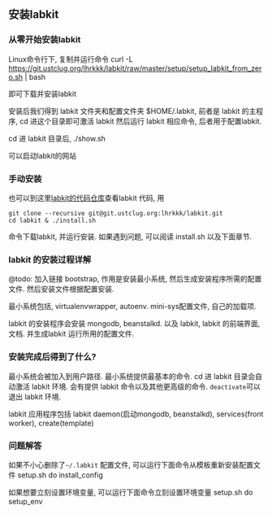 
## 安装labkit
### 从零开始安装labkit
Linux命令行下, 复制并运行命令 
	curl -L  https://git.ustclug.org/lhrkkk/labkit/raw/master/setup/setup_labkit_from_zero.sh | bash

即可下载并安装labkit

安装后我们得到 labkit 文件夹和配置文件夹 $HOME/.labkit, 前者是 labkit 的主程序, cd 进这个目录即可激活 labkit 然后运行 labkit 相应命令, 后者用于配置labkit. 

cd 进 labkit 目录后, 
	./show.sh

可以启动labkit的网站

### 手动安装
也可以到这里[labkit的代码仓库][1]查看labkit 代码, 用

	git clone --recursive git@git.ustclug.org:lhrkkk/labkit.git
	cd labkit & ./install.sh

命令下载labkit, 并运行安装. 如果遇到问题, 可以阅读 install.sh 以及下面章节. 

### labkit 的安装过程详解

@todo: 加入链接
bootstrap, 作用是安装最小系统, 然后生成安装程序所需的配置文件. 然后安装文件根据配置安装.  

最小系统包括, virtualenvwrapper, autoenv. mini-sys配置文件, 自己的加载项. 

labkit 的安装程序会安装 mongodb, beanstalkd. 以及 labkit, labkit 的前端界面, 文档.  并生成labkit 运行所用的配置文件. 

### 安装完成后得到了什么?

最小系统会被加入到用户路径. 最小系统提供最基本的命令. cd 进 labkit 目录会自动激活 labkit 环境. 会有提供 labkit 命令以及其他更高级的命令. `deactivate`可以退出 labkit 环境. 

labkit 应用程序包括 labkit daemon(启动mongodb, beanstalkd),  services(front worker), create(template)


### 问题解答

如果不小心删除了`~/.labkit` 配置文件, 可以运行下面命令从模板重新安装配置文件
	setup.sh  do install_config

如果想要立刻设置环境变量, 可以运行下面命令立刻设置环境变量
	setup.sh  do setup_env




 




[1]:	https://git.ustclug.org/lhrkkk/labkit